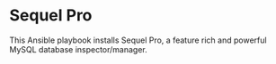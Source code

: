 Sequel Pro
==========

This Ansible playbook installs Sequel Pro, a feature rich and powerful MySQL database inspector/manager.